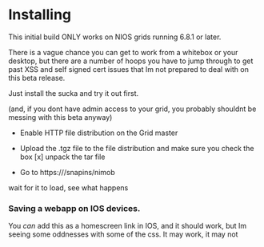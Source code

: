 Installing
==========

This initial build ONLY works on NIOS grids running 6.8.1 or later.

There is a vague chance you can get to work from a whitebox or
your desktop, but there are a number of hoops you have to jump through to
get past XSS and self signed cert issues that Im not prepared to deal
with on this beta release.

Just install the sucka and try it out first.

(and, if you dont have admin access to your grid, you probably shouldnt
be messing with this beta anyway)

* Enable HTTP file distribution on the Grid master

* Upload the .tgz file to the file distribution and make sure you check
the box [x] unpack the tar file

* Go to https://<yourGM>/snapins/nimob

wait for it to load, see what happens

### Saving a webapp on IOS devices.

You *can* add this as a homescreen link in IOS, and it should work, but
Im seeing some oddnesses with some of the css. It may work, it may not

